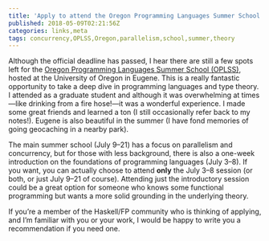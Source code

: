 ```yaml
---
title: 'Apply to attend the Oregon Programming Languages Summer School!'
published: 2018-05-09T02:21:56Z
categories: links,meta
tags: concurrency,OPLSS,Oregon,parallelism,school,summer,theory
---
```


<p>Although the official deadline has passed, I hear there are still a few spots left for the <a href="https://www.cs.uoregon.edu/research/summerschool/summer18/">Oregon Programming Languages Summer School (OPLSS)</a>, hosted at the University of Oregon in Eugene. This is a really fantastic opportunity to take a deep dive in programming languages and type theory. I attended as a graduate student and although it was overwhelming at times—like drinking from a fire hose!—it was a wonderful experience. I made some great friends and learned a ton (I still occasionally refer back to my notes!). Eugene is also beautiful in the summer (I have fond memories of going geocaching in a nearby park).</p>
<p>The main summer school (July 9–21) has a focus on parallelism and concurrency, but for those with less background, there is also a one-week introduction on the foundations of programming languages (July 3–8). If you want, you can actually choose to attend <strong>only</strong> the July 3–8 session (or both, or just July 9–21 of course). Attending just the introductory session could be a great option for someone who knows some functional programming but wants a more solid grounding in the underlying theory.</p>
<p>If you’re a member of the Haskell/FP community who is thinking of applying, and I’m familiar with you or your work, I would be happy to write you a recommendation if you need one.</p>

